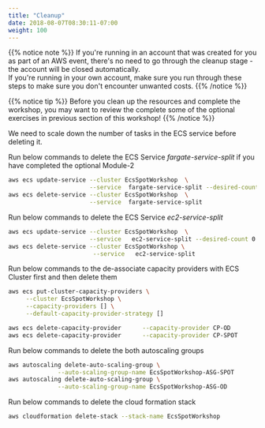 ```yaml
---
title: "Cleanup"
date: 2018-08-07T08:30:11-07:00
weight: 100
---
```


{{% notice note %}}
If you're running in an account that was created for you as part of an AWS event, there's no need to go through the cleanup stage - the account will be closed automatically.\
If you're running in your own account, make sure you run through these steps to make sure you don't encounter unwanted costs.
{{% /notice %}}

{{% notice tip %}}
Before you clean up the resources and complete the workshop, you may want to review the complete some of the optional exercises in previous section of this workshop!
{{% /notice %}}

We need to scale down the number of tasks in the ECS service before deleting it.


Run below commands to delete the ECS Service *fargate-service-split* if you have completed the optional Module-2

```bash
aws ecs update-service --cluster EcsSpotWorkshop  \
                       --service  fargate-service-split --desired-count 0
aws ecs delete-service --cluster EcsSpotWorkshop  \
                       --service  fargate-service-split  
```


Run below commands to delete the ECS Service *ec2-service-split*

```bash
aws ecs update-service --cluster EcsSpotWorkshop  \
                       --service   ec2-service-split --desired-count 0
aws ecs delete-service --cluster EcsSpotWorkshop \
                        --service   ec2-service-split   
```

Run below commands to the de-associate capacity providers with ECS Cluster first and then delete them

```bash
aws ecs put-cluster-capacity-providers \
     --cluster EcsSpotWorkshop \
     --capacity-providers [] \
     --default-capacity-provider-strategy []

aws ecs delete-capacity-provider      --capacity-provider CP-OD
aws ecs delete-capacity-provider      --capacity-provider CP-SPOT 
```

Run below commands to delete the both autoscaling groups

```bash
aws autoscaling delete-auto-scaling-group \
              --auto-scaling-group-name EcsSpotWorkshop-ASG-SPOT
aws autoscaling delete-auto-scaling-group \
              --auto-scaling-group-name EcsSpotWorkshop-ASG-OD  
```

Run below commands to delete the cloud formation stack

```bash
aws cloudformation delete-stack --stack-name EcsSpotWorkshop  
```